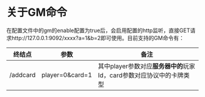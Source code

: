 # 关于GM命令

在配置文件中的gm的enable配置为true后，会启用配置的http监听，直接GET请求http://127.0.0.1:9092/xxxx?a=1&b=2即可使用。目前支持的GM命令有：

| 终结点      | 参数              | 备注                                         |
|----------|-----------------|--------------------------------------------|
| /addcard | player=0&card=1 | 其中player参数对应**服务器中的**玩家Id，card参数对应协议中的卡牌类型 |